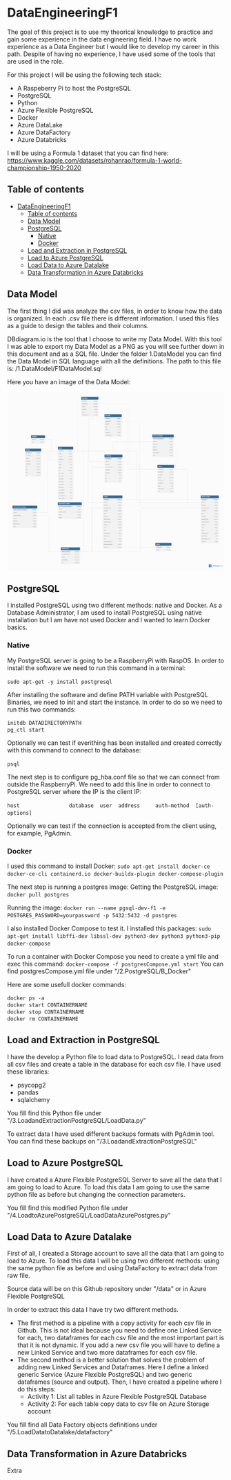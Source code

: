 # DataEngineeringF1
The goal of this project is to use my theorical knowledge to practice and gain some experience in the data engineering field. I have no work experience as a Data Engineer but I would like to develop my career in this path. Despite of having no experience, I have used some of the tools that are used in the role.

For this project I will be using the following tech stack:
- A Raspeberry Pi to host the PostgreSQL
- PostgreSQL
- Python
- Azure Flexible PostgreSQL
- Docker
- Azure DataLake
- Azure DataFactory
- Azure Databricks

I will be using a Formula 1 dataset that you can find here: https://www.kaggle.com/datasets/rohanrao/formula-1-world-championship-1950-2020

## Table of contents
- [DataEngineeringF1](#dataengineeringf1)
  - [Table of contents](#table-of-contents)
  - [Data Model ](#data-model-)
  - [PostgreSQL ](#postgresql-)
    - [Native](#native)
    - [Docker](#docker)
  - [Load and Extraction in PostgreSQL ](#load-and-extraction-in-postgresql-)
  - [Load to Azure PostgreSQL ](#load-to-azure-postgresql-)
  - [Load Data to Azure Datalake ](#load-data-to-azure-datalake-)
  - [Data Transformation in Azure Databricks ](#data-transformation-in-azure-databricks-)

## Data Model <a name="datamodel"></a>
The first thing I did was analyze the csv files, in order to know how the data is organized. In each .csv file there is different information. I used this files as a guide to design the tables and their columns.

DBdiagram.io is the tool that I choose to write my Data Model. With this tool I was able to export my Data Model as a PNG as you will see further down in this document and as a SQL file. Under the folder 1.DataModel you can find the Data Model in SQL language with all the definitions. The path to this file is: /1.DataModel/F1DataModel.sql

Here you have an image of the Data Model:

![alt](/img/F1DataModel.png)


## PostgreSQL <a name="PostgreSQL"></a>
I installed PostgreSQL using two different methods: native and Docker. As a Database Administrator, I am used to install PostgreSQL using native installation but I am have not used Docker and I wanted to learn Docker basics.
### Native
My PostgreSQL server is going to be a RaspberryPi with RaspOS. 
In order to install the software we need to run this command in a terminal:

`sudo apt-get -y install postgresql`

After installing the software and define PATH variable with PostgreSQL Binaries, we need to init and start the instance. In order to do so we need to run this two commands:

```
initdb DATADIRECTORYPATH
pg_ctl start
```

Optionally we can test if everithing has been installed and created correctly with this command to connect to the database:

`psql`

The next step is to configure pg_hba.conf file so that we can connect from outside the RaspberryPi.
We need to add this line in order to connect to PostgreSQL server where the IP is the client IP:

`host                database  user  address     auth-method  [auth-options]`

Optionally we can test if the connection is accepted from the client using, for example, PgAdmin.

### Docker
I used this command to install Docker:
`sudo apt-get install docker-ce docker-ce-cli containerd.io docker-buildx-plugin docker-compose-plugin`

The next step is running a postgres image:
Getting the PostgreSQL image: `docker pull postgres`

Running the image: `docker run --name pgsql-dev-f1 -e POSTGRES_PASSWORD=yourpassword -p 5432:5432 -d postgres`

I also installed Docker Compose to test it. I installed this packages:
`sudo apt-get install libffi-dev libssl-dev python3-dev python3 python3-pip docker-compose`

To run a container with Docker Compose you need to create a yml file and exec this command: `docker-compose -f postgresCompose.yml start`
You can find postgresCompose.yml file under "/2.PostgreSQL/B_Docker"


Here are some usefull docker commands:
```
docker ps -a 
docker start CONTAINERNAME
docker stop CONTAINERNAME
docker rm CONTAINERNAME
```


## Load and Extraction in PostgreSQL <a name="loadextraction"></a>
I have the develop a Python file to load data to PostgreSQL. I read data from all csv files and create a table in the database for each csv file.
I have used these libraries:
- psycopg2
- pandas
- sqlalchemy

You fill find this Python file under "/3.LoadandExtractionPostgreSQL/LoadData.py"

To extract data I have used different backups formats with PgAdmin tool. You can find these backups on "/3.LoadandExtractionPostgreSQL"

## Load to Azure PostgreSQL <a name="loadtoazure"></a>
I have created a Azure Flexible PostgreSQL Server to save all the data that I am going to load to Azure. To load this data I am going to use the same python file as before but changing the connection parameters.

You fill find this modified Python file under "/4.LoadtoAzurePostgreSQL/LoadDataAzurePostgres.py"


## Load Data to Azure Datalake <a name="loadtodatalake"></a>
First of all, I created a Storage account to save all the data that I am going to load to Azure. To load this data I will be using two different methods: using the same python file as before and using DataFactory to extract data from raw file.

Source data will be on this Github repository under "/data" or in Azure Flexible PostgreSQL

In order to extract this data I have try two different methods. 

- The first method is a pipeline with a copy activity for each csv file in Github. This is not ideal because you need to define one Linked Service for each, two dataframes for each csv file and the most important part is that it is not dynamic. If you add a new csv file you will have to define a new Linked Service and two more dataframes for each csv file.
- The second method is a better solution that solves the problem of adding new Linked Services and Dataframes. Here I define a linked generic Service (Azure Flexible PostgreSQL) and two generic dataframes (source and output). Then, I have created a pipeline where I do this steps: 
  - Activity 1: List all tables in Azure Flexible PostgreSQL Database 
  - Activity 2: For each table copy data to csv file on Azure Storage account

You fill find all Data Factory objects definitions under "/5.LoadDatatoDatalake/datafactory"
  
## Data Transformation in Azure Databricks <a name="datatransformation"></a>
Extra
